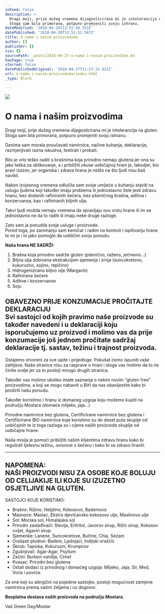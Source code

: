 ```yaml
---
inFeed: false
description: >-
  Dragi moji, prije dužeg vremena dijagosticirana mi je intolerancija na gluten.
  Stoga sam bila primorana, potpuno promjeniti svoju ishranu.
dateModified: '2018-04-28T13:51:50.353Z'
datePublished: '2018-04-28T13:51:51.587Z'
title: O nama i našim proizvodima
author: []
publisher: {}
via: {}
sourcePath: _posts/2018-04-27-o-nama-i-nasim-proizvodima.md
hasPage: true
starred: false
datePublishedOriginal: '2018-04-27T11:27:15.922Z'
url: o-nama-i-nasim-proizvodima/index.html
_type: Blurb

---
```

![](https://the-grid-user-content.s3-us-west-2.amazonaws.com/5c800a52-237e-4081-9d48-9b7ea5dc04a2.jpg)

# O nama i našim proizvodima

Dragi moji, prije dužeg vremena dijagosticirana mi je intolerancija na gluten. Stoga sam bila primorana, potpuno promjeniti svoju ishranu.

Danima sam morala proučavati namirnice, načine kuhanja, deklaracije, razmjenjivati razna iskustva, testirati i probati.

Bilo je vrlo teško raditi s brašnima koja prirodno nemaju glutena jer ona su jako teška za oblikovanje, a i približiti okuse uobičajnoj hrani je, takodjer, bio pravi izazov, jer organska i zdrava hrana je nešto na što ljudi nisu baš navikli.

Nakon izvjesnog vremena odlučila sam svoje umijeće u kuhanju staviti na uslugu ljudima koji također imaju problema ili jednostavno žele jesti zdravu hranu, bez dodanih rafiniranih šećera, bez pšeničnog brašna, aditiva i konzervansa, kao i rafiniranih biljnih ulja.

Takvi ljudi možda nemaju vremena da spravljaju ovu vrstu hrane ili im se jednostavno ne da to raditi ili imaju neke druge razloge.

Zato sam ja ponudila svoje usluge i proizvode.  
Pored toga, po zanimanju sam kemičar i radim na kontroli i ispitivanju hrane te mi je i to jako pomoglo da uobličim svoju ponudu.

**Naša hrana NE SADRŽI:**

1. Brašna koja prirodno sadrže gluten (pšenično, raženo, ječmeno...)
2. Biljna ulja dobivena ekstrakcijom sjemenja i zrnja (suncokretovo, kukuruzno, sojino, repičino)
3. Hidrogenizirano biljno ulje (Margarin)
4. Rafinirane šećere
5. Aditive i konzervanse
6. Soju

OBAVEZNO PRIJE KONZUMACIJE PROČITAJTE DEKLARACIJU  
Svi sastojci od kojih pravimo naše proizvode su također navedeni i u deklaraciji koju isporučujemo uz proizvod i molimo vas da prije konzumacije još jednom pročitate sadržaj deklaracije tj. sastav, težinu i trajnost proizvoda.  
-----------------------------------------  
Ostajemo otvoreni za sve upite i prijedloge. Pokušat ćemo ispuniti vaše zahtjeve. Naše stranice nisu za rasprave o hrani i stoga vas molimo da to ne činite ovdje jer za to postoji mnogo drugih stranica.

Također vas molimo ukoliko imate saznanja o nekim novim "gluten free" proizvodima, a koji se mogu nabaviti u BiH da nas obavijestite kako bi proširili našu ponudu.

Također koristimo i hranu iz domaćeg uzgoja koju možemo kupiti na području Mostara (domaće mlijeko, jaja...)

Prirodne namirnice bez glutena, Certificirane namirnice bez glutena i Certifiicirane BIO namirnice koje koristimo su do deset puta skuplje od uobičajnih te iz toga razloga su i cijene naših proizvoda skuplje od uobičajne hrane.

Naša misija je pomoći približiti našim klijentima zdravu hranu kako bi regulirali tjelesnu težinu, ovisnost o šećeru i kako bi se zdravo hranili.

----------------------------------------------------------  
NAPOMENA:  
NAŠI PROIZVODI NISU ZA OSOBE KOJE BOLUJU OD CELIJAKIJE ILI KOJE SU IZUZETNO OSJETLJIVE NA GLUTEN.  
--------------------------------------------------------

SASTOJCI KOJE KORISTIMO:

* Brašno: Rižino, Heljdino, Kokosovo, Bademovo
* Masnoće: Maslac, Ekstra djevičansko kokosovo ulje, Maslinovo ulje
* Sol: Morska sol, Himalajska sol
* Prirodni zaslađivači: Stevija, Eritritol, Javorov sirup, Rižin sirup, Kokosov cvijet, Agavin sirup
* Sjemenke: Lanene, Suncokretove, Bučine, Chia, Sezam
* Orašasti plodovi: Badem, Lješnjaci, Indijski oraščić
* Škrob: Tapioka, Kukuruzni, Krumpirov
* Zgušnjivač: Agar-Agar, Psylium
* Začini: Burbon vanilija, Cimet
* Kvasac: Prirodni bez glutena
* Ostali dodaci iz prirodnog i domaćeg uzgoja: Mlijeko, Jaja, Sir, Med, Voće i povrće.

Za one koji su alergični na pojedine sastojke, postoji mogućnost zamjene namirnica prema vašim željama i uz dogovor.

**Besplatna dostava naših proizvoda na području Mostara.**

Vaš Green Day/Mostar
